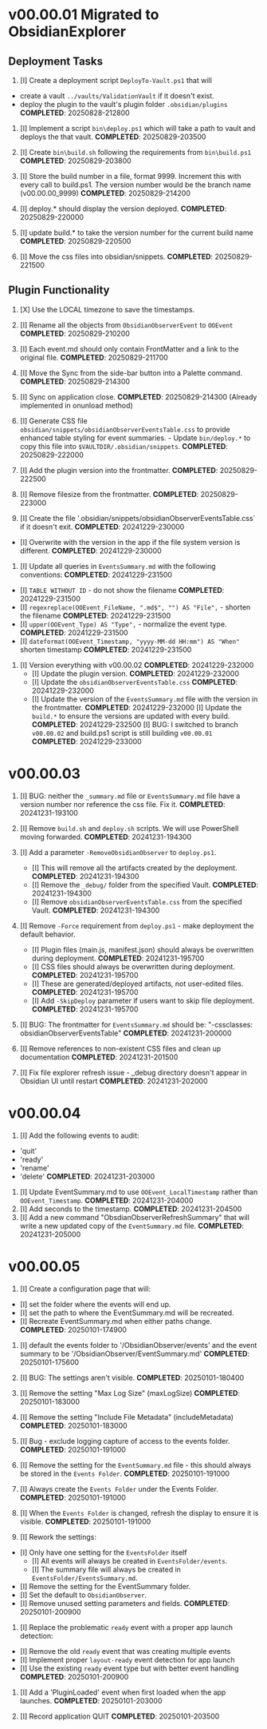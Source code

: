 # v00.00.01 Migrated to ObsidianExplorer

## Deployment Tasks
1. [I] Create a deployment script `DeployTo-Vault.ps1` that will
  - create a vault `../vaults/ValidationVault` if it doesn't exist.
  - deploy the plugin to the vault's plugin folder `.obsidian/plugins`
  **COMPLETED**: 20250828-212800

1. [I] Implement a script `bin\deploy.ps1` which will take a path to vault and deploys the that vault.
  **COMPLETED**: 20250829-203500

1. [I] Create `bin\build.sh` following the requirements from `bin\build.ps1`
  **COMPLETED**: 20250829-203800

1. [I] Store the build number in a file, format 9999. Increment this with every call to build.ps1. The version number would be the branch name (v00.00.00_9999)
  **COMPLETED**: 20250829-214200

1. [I] deploy.* should display the version deployed.
  **COMPLETED**: 20250829-220000

1. [I] update build.* to take the version number for the current build name
  **COMPLETED**: 20250829-220500

1. [I] Move the css files into obsidian/snippets.
  **COMPLETED**: 20250829-221500

## Plugin Functionality
1. [X] Use the LOCAL timezone to save the timestamps.
  
1. [I] Rename all the objects from `ObsidianObserverEvent` to `OOEvent`
  **COMPLETED**: 20250829-210200

1. [I] Each event.md should only contain FrontMatter and a link to the original file.
  **COMPLETED**: 20250829-211700

1. [I] Move the Sync from the side-bar button into a Palette command.
  **COMPLETED**: 20250829-214300

1. [I] Sync on application close.
  **COMPLETED**: 20250829-214300 (Already implemented in onunload method)

1. [I] Generate CSS file `obsidian/snippets/obsidianObserverEventsTable.css` to provide enhanced table styling for event summaries.
        - Update `bin/deploy.*` to copy this file into `$VAULTDIR/.obsidian/snippets`.
  **COMPLETED**: 20250829-222000
  
1. [I] Add the plugin version into the frontmatter.
  **COMPLETED**: 20250829-222500

1. [I] Remove filesize from the frontmatter.
  **COMPLETED**: 20250829-223000

1. [I] Create the file '.obsidian/snippets/obsidianObserverEventsTable.css` if it doesn't exit.
  **COMPLETED**: 20241229-230000
  - [I] Overwrite with the version in the app if the file system version is different.
  **COMPLETED**: 20241229-230000

1. [I] Update all queries in `EventsSummary.md` with the following conventions:
  **COMPLETED**: 20241229-231500
  - [I] `TABLE WITHOUT ID` - do not show the filename
  **COMPLETED**: 20241229-231500
  - [I] `regexreplace(OOEvent_FileName, ".md$", "") AS "File",` - shorten the filename
  **COMPLETED**: 20241229-231500
  - [I] `upper(OOEvent_Type) AS "Type",` - normalize the event type.
  **COMPLETED**: 20241229-231500
  - [I] `dateformat(OOEvent_Timestamp, "yyyy-MM-dd HH:mm") AS "When"` shorten timestamp
  **COMPLETED**: 20241229-231500

1. [I] Version everything with v00.00.02
  **COMPLETED**: 20241229-232000
      - [I] Update the plugin version.
      **COMPLETED**: 20241229-232000
      - [I] Update the `obsidianObserverEventsTable.css`
      **COMPLETED**: 20241229-232000
      - [I] Update the version of the `EventsSummary.md` file with the version in the frontmatter.
      **COMPLETED**: 20241229-232000
  [I] Update the `build.*` to ensure the versions are updated with every build.
  **COMPLETED**: 20241229-232500
  [I] BUG: I switched to branch `v00.00.02` and build.ps1  script is still building `v00.00.01`
  **COMPLETED**: 20241229-233000

# v00.00.03
1. [I] BUG: neither the `_summary.md` file or `EventsSummary.md` file have a version number nor reference the css file. Fix it.
  **COMPLETED**: 20241231-193100

1. [I] Remove `build.sh` and `deploy.sh` scripts. We will use PowerShell moving forwarded.
  **COMPLETED**: 20241231-194300
1. [I] Add a parameter `-RemoveObsidianObserver` to `deploy.ps1`.
      - [I] This will remove all the artifacts created by the deployment.
      **COMPLETED**: 20241231-194300
      - [I] Remove the `_debug/` folder from the specified Vault.
      **COMPLETED**: 20241231-194300
      - [I] Remove `obsidianObserverEventsTable.css` from the specified Vault.
      **COMPLETED**: 20241231-194300

1. [I] Remove `-Force` requirement from `deploy.ps1` - make deployment the default behavior.
      - [I] Plugin files (main.js, manifest.json) should always be overwritten during deployment.
      **COMPLETED**: 20241231-195700
      - [I] CSS files should always be overwritten during deployment.
      **COMPLETED**: 20241231-195700
      - [I] These are generated/deployed artifacts, not user-edited files.
      **COMPLETED**: 20241231-195700
      - [I] Add `-SkipDeploy` parameter if users want to skip file deployment.
      **COMPLETED**: 20241231-195700
1. [I] BUG: The frontmatter for `EventsSummary.md` should be:
    "-cssclasses: obsidianObserverEventsTable"
  **COMPLETED**: 20241231-200000
1. [I] Remove references to non-existent CSS files and clean up documentation
  **COMPLETED**: 20241231-201500

1. [I] Fix file explorer refresh issue - _debug directory doesn't appear in Obsidian UI until restart
  **COMPLETED**: 20241231-202000

# v00.00.04

1. [I] Add the following events to audit:
  - 'quit'
  - 'ready'
  - 'rename'
  - 'delete'
  **COMPLETED**: 20241231-203000

1. [I] Update EventSummary.md to use `OOEvent_LocalTimestamp` rather than `OOEvent_Timestamp`.
  **COMPLETED**: 20241231-204000
1. [I] Add seconds to the timestamp.
  **COMPLETED**: 20241231-204500
1. [I] Add a new command "ObsdianObserverRefreshSummary" that will write a new updated copy of the `EventSummary.md` file.
  **COMPLETED**: 20241231-205000

# v00.00.05

1. [I] Create a configuration page that will:
  - [I] set the folder where the events will end up.
  - [I] set the path to where the EventSummary.md will be recreated.
  - [I] Recreate EventSummary.md when either paths change.
  **COMPLETED**: 20250101-174900

1. [I] default the events folder to '/ObsidianObserver/events' and the event summary to be '/ObsidianObserver/EventSummary.md'
  **COMPLETED**: 20250101-175600 

1. [I] BUG: The settings aren't visible.
  **COMPLETED**: 20250101-180400

1. [I] Remove the setting "Max Log Size" (maxLogSize)
  **COMPLETED**: 20250101-183000
1. [I] Remove the setting "Include File Metadata" (includeMetadata)
  **COMPLETED**: 20250101-183000


1. [I] Bug - exclude logging capture of access to the events folder.
  **COMPLETED**: 20250101-191000
1. [I] Remove the setting for the `EventSummary.md` file - this should always be stored in the `Events Folder`.
  **COMPLETED**: 20250101-191000
1. [I] Always create the `Events Folder` under the Events Folder.
  **COMPLETED**: 20250101-191000
1. [I] When the `Events Folder` is changed, refresh the display to ensure it is visible.
  **COMPLETED**: 20250101-191000


1. [I] Rework the settings:
  - [I] Only have one setting for the `EventsFolder` itself
    - [I] All events will always be created in `EventsFolder/events`.
    - [I] The summary file will always be created in `EventsFolder/EventsSummary.md`.
  - [I] Remove the setting for the EventSummary folder.
  - [I] Set the default to `ObsidianObserver`.
  - [I] Remove unused setting parameters and fields.
  **COMPLETED**: 20250101-200900

1. [I] Replace the problematic `ready` event with a proper app launch detection:
  - [I] Remove the old `ready` event that was creating multiple events
  - [I] Implement proper `layout-ready` event detection for app launch
  - [I] Use the existing `ready` event type but with better event handling
  **COMPLETED**: 20250101-200900

1. [I] Add a 'PluginLoaded' event when first loaded when the app launches.
  **COMPLETED**: 20250101-203000

1. [I] Record application QUIT
  **COMPLETED**: 20250101-203500